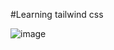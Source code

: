 #Learning tailwind css


![image](https://user-images.githubusercontent.com/77038659/146680276-fa05e41c-7ff6-4e94-b4b0-df4c8789c3b4.png)


